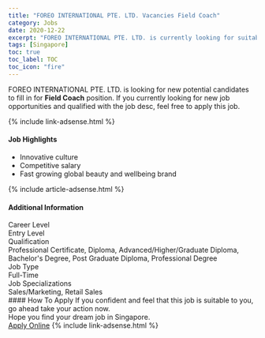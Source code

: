 ```yaml
---
title: "FOREO INTERNATIONAL PTE. LTD. Vacancies Field Coach" 
category: Jobs 
date: 2020-12-22 
excerpt: "FOREO INTERNATIONAL PTE. LTD. is currently looking for suitable person to fill in the Field Coach which positioned at Singapore" 
tags: [Singapore] 
toc: true 
toc_label: TOC 
toc_icon: "fire" 
--- 
```


<p>FOREO INTERNATIONAL PTE. LTD. is looking for new potential candidates to fill in for <b>Field Coach</b> position. If you currently looking for new job opportunities and qualified with the job desc, feel free to apply this job.
</p>{% include link-adsense.html %} 
<div><div><div><h4>Job Highlights</h4></div></div><div><ul><li><div><div><div><div></div></div></div><div><span>Innovative culture</span></div></div></li><li><div><div><div><div></div></div></div><div><span>Competitive salary</span></div></div></li><li><div><div><div><div></div></div></div><div><span>Fast growing global beauty and wellbeing brand</span></div></div></li></ul></div></div> 
{% include article-adsense.html %} 
<div><div><div><h4>Additional Information</h4></div></div><div><div><div><div><div><div><div><div><span>Career Level</span></div></div><div><span>Entry Level</span></div></div></div></div><div><div><div><div><div><span>Qualification</span></div></div><div><span>Professional Certificate, Diploma, Advanced/Higher/Graduate Diploma, Bachelor's Degree, Post Graduate Diploma, Professional Degree</span></div></div></div></div><div><div><div><div><div><span>Job Type</span></div></div><div><span>Full-Time</span></div></div></div></div><div><div><div><div><div><span>Job Specializations</span></div></div><div><span>Sales/Marketing, Retail Sales</span></div></div></div></div></div></div></div></div> 
#### How To Apply 
If you confident and feel that this job is suitable to you, go ahead take your action now. <br/> 
Hope you find your dream job in Singapore. <br/> 
<a href="https://www.jobstreet.com.my/en/job/field-coach-8260099/origin/sg?jobId=jobstreet-sg-job-8260099&sectionRank=23&token=0~724d2ce7-b8b0-42c5-8fe2-674249136646&fr=SRP%20View%20In%20New%20Ta" class="btn btn--info" target="_blank" rel="nofollow noopenner">Apply Online</a> 
{% include link-adsense.html %} 